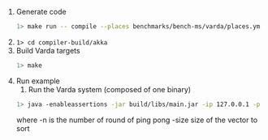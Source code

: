 
1. Generate code
    ```bash
    1> make run -- compile --places benchmarks/bench-ms/varda/places.yml --targets benchmarks/bench-ms/varda/targets.yml --filename benchmarks/bench-ms/varda/bench.varch --impl benchmarks/libbench.vimpl --impl benchmarks/bench-ms/varda/bench.vimpl --provenance 0
    ```
1. ```1> cd compiler-build/akka```
1. Build Varda targets
    ```bash
    1> make
    ```
1. Run example
    1. Run the Varda system (composed of one binary)
    ```bash
    1> java -enableassertions -jar build/libs/main.jar -ip 127.0.0.1 -p 25520 -s akka://systemProject_name@127.0.0.1:25520 -l 8080 -vp placeB -n 1 -warmup 0 -vs 2 
    ```
    where
    -n is the number of round of ping pong
    -size size of the vector to sort